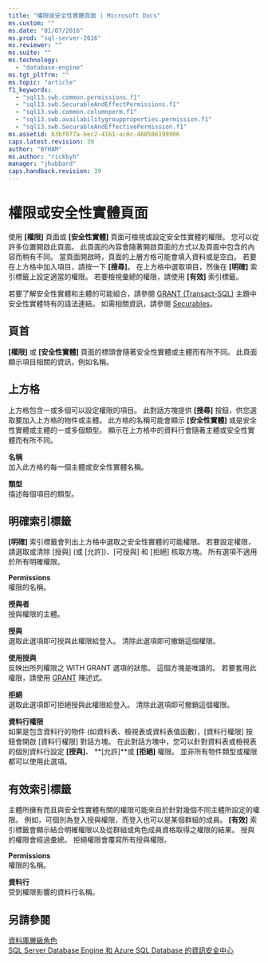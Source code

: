 ```yaml
---
title: "權限或安全性實體頁面 | Microsoft Docs"
ms.custom: ""
ms.date: "01/07/2016"
ms.prod: "sql-server-2016"
ms.reviewer: ""
ms.suite: ""
ms.technology: 
  - "database-engine"
ms.tgt_pltfrm: ""
ms.topic: "article"
f1_keywords: 
  - "sql13.swb.common.permissions.f1"
  - "sql13.swb.SecurableAndEffectPermissions.f1"
  - "sql13.swb.common.columnperm.f1"
  - "sql13.swb.availabilitygroupproperties.permission.f1"
  - "sql13.swb.SecurableAndEffectivePermission.f1"
ms.assetid: b3bf077a-bec2-4161-ac0c-460586199906
caps.latest.revision: 39
author: "BYHAM"
ms.author: "rickbyh"
manager: "jhubbard"
caps.handback.revision: 39
---
```

# 權限或安全性實體頁面
  使用 **[權限]** 頁面或 **[安全性實體]** 頁面可檢視或設定安全性實體的權限。 您可以從許多位置開啟此頁面。 此頁面的內容會隨著開啟頁面的方式以及頁面中包含的內容而稍有不同。 當頁面開啟時，頁面的上層方格可能會填入資料或是空白。 若要在上方格中加入項目，請按一下 **[搜尋]**。 在上方格中選取項目，然後在 **[明確]** 索引標籤上設定適當的權限。 若要檢視彙總的權限，請使用 **[有效]** 索引標籤。  
  
 若要了解安全性實體和主體的可能組合，請參閱 [GRANT &#40;Transact-SQL&#41;](../../t-sql/statements/grant-transact-sql.md) 主題中安全性實體特有的語法連結。 如需相關資訊，請參閱 [Securables](../../relational-databases/security/securables.md)。  
  
## 頁首  
 **[權限]** 或 **[安全性實體]** 頁面的標頭會隨著安全性實體或主體而有所不同。 此頁面顯示項目相關的資訊，例如名稱。  
  
## 上方格  
 上方格包含一或多個可以設定權限的項目。 此對話方塊提供 **[搜尋]** 按鈕，供您選取要加入上方格的物件或主體。 此方格的名稱可能會顯示 **[安全性實體]** 或是安全性實體或主體的一或多個類型。 顯示在上方格中的資料行會隨著主體或安全性實體而有所不同。  
  
 **名稱**  
 加入此方格的每一個主體或安全性實體名稱。  
  
 **類型**  
 描述每個項目的類型。  
  
## 明確索引標籤  
 **[明確]** 索引標籤會列出上方格中選取之安全性實體的可能權限。 若要設定權限，請選取或清除 [授與] (或 [允許])、[可授與] 和 [拒絕] 核取方塊。 所有選項不適用於所有明確權限。  
  
 **Permissions**  
 權限的名稱。  
  
 **授與者**  
 授與權限的主體。  
  
 **授與**  
 選取此選項即可授與此權限給登入。 清除此選項即可撤銷這個權限。  
  
 **使用授與**  
 反映出所列權限之 WITH GRANT 選項的狀態。 這個方塊是唯讀的。 若要套用此權限，請使用 [GRANT](../../t-sql/statements/grant-transact-sql.md) 陳述式。  
  
 **拒絕**  
 選取此選項即可拒絕授與此權限給登入。 清除此選項即可撤銷這個權限。  
  
 **資料行權限**  
 如果是包含資料行的物件 (如資料表、檢視表或資料表值函數)，[資料行權限] 按鈕會開啟 [資料行權限] 對話方塊。 在此對話方塊中，您可以針對資料表或檢視表的個別資料行設定 **[授與]**、 **[允許]**或 **[拒絕]** 權限。 並非所有物件類型或權限都可以使用此選項。  
  
## 有效索引標籤  
 主體所擁有而且與安全性實體有關的權限可能來自於針對幾個不同主體所設定的權限。 例如，可個別為登入授與權限，而登入也可以是某個群組的成員。 **[有效]** 索引標籤會顯示結合明確權限以及從群組或角色成員資格取得之權限的結果。 授與的權限會經過彙總。 拒絕權限會覆寫所有授與權限。  
  
 **Permissions**  
 權限的名稱。  
  
 **資料行**  
 受到權限影響的資料行名稱。  
  
## 另請參閱  
 [資料庫層級角色](../../relational-databases/security/authentication-access/database-level-roles.md)   
 [SQL Server Database Engine 和 Azure SQL Database 的資訊安全中心](../../relational-databases/security/security-center-for-sql-server-database-engine-and-azure-sql-database.md)  
  
  